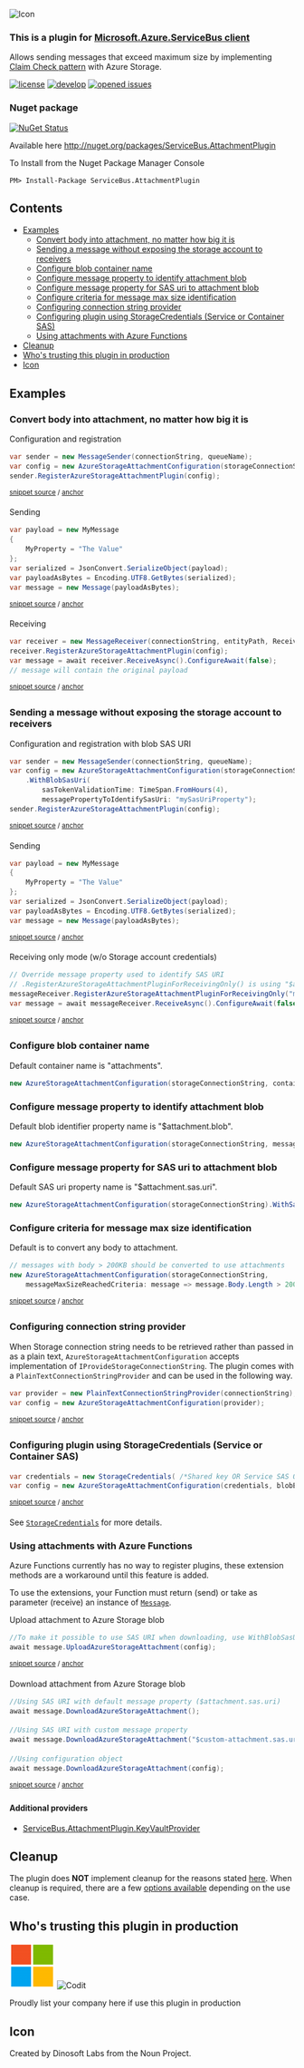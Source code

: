 <!--
GENERATED FILE - DO NOT EDIT
This file was generated by [MarkdownSnippets](https://github.com/SimonCropp/MarkdownSnippets).
Source File: /README.source.md
To change this file edit the source file and then run MarkdownSnippets.
-->

![Icon](https://github.com/SeanFeldman/ServiceBus.AttachmentPlugin/blob/master/images/project-icon.png)

### This is a plugin for [Microsoft.Azure.ServiceBus client](https://github.com/Azure/azure-service-bus-dotnet/)

Allows sending messages that exceed maximum size by implementing [Claim Check pattern](http://www.enterpriseintegrationpatterns.com/patterns/messaging/StoreInLibrary.html) with Azure Storage.

[![license](https://img.shields.io/github/license/mashape/apistatus.svg)](https://github.com/SeanFeldman/ServiceBus.AttachmentPlugin/blob/master/LICENSE)
[![develop](https://img.shields.io/appveyor/ci/seanfeldman/ServiceBus-AttachmentPlugin/develop.svg?style=flat-square&branch=develop)](https://ci.appveyor.com/project/seanfeldman/ServiceBus-AttachmentPlugin)
[![opened issues](https://img.shields.io/github/issues-raw/badges/shields/website.svg)](https://github.com/SeanFeldman/ServiceBus.AttachmentPlugin/issues)

### Nuget package

[![NuGet Status](https://buildstats.info/nuget/ServiceBus.AttachmentPlugin?includePreReleases=true)](https://www.nuget.org/packages/ServiceBus.AttachmentPlugin/)

Available here http://nuget.org/packages/ServiceBus.AttachmentPlugin

To Install from the Nuget Package Manager Console 

    PM> Install-Package ServiceBus.AttachmentPlugin

<!-- toc -->
## Contents

  * [Examples](#examples)
    * [Convert body into attachment, no matter how big it is](#convert-body-into-attachment-no-matter-how-big-it-is)
    * [Sending a message without exposing the storage account to receivers](#sending-a-message-without-exposing-the-storage-account-to-receivers)
    * [Configure blob container name](#configure-blob-container-name)
    * [Configure message property to identify attachment blob](#configure-message-property-to-identify-attachment-blob)
    * [Configure message property for SAS uri to attachment blob](#configure-message-property-for-sas-uri-to-attachment-blob)
    * [Configure criteria for message max size identification](#configure-criteria-for-message-max-size-identification)
    * [Configuring connection string provider](#configuring-connection-string-provider)
    * [Configuring plugin using StorageCredentials (Service or Container SAS)](#configuring-plugin-using-storagecredentials-service-or-container-sas)
    * [Using attachments with Azure Functions](#using-attachments-with-azure-functions)
  * [Cleanup](#cleanup)
  * [Who's trusting this plugin in production](#whos-trusting-this-plugin-in-production)
  * [Icon](#icon)
<!-- endtoc -->


## Examples

### Convert body into attachment, no matter how big it is

Configuration and registration

<!-- snippet: ConfigurationAndRegistration -->
<a id='snippet-configurationandregistration'/></a>
```cs
var sender = new MessageSender(connectionString, queueName);
var config = new AzureStorageAttachmentConfiguration(storageConnectionString);
sender.RegisterAzureStorageAttachmentPlugin(config);
```
<sup>[snippet source](/src/ServiceBus.AttachmentPlugin.Tests/Snippets.cs#L14-L20) / [anchor](#snippet-configurationandregistration)</sup>
<!-- endsnippet -->

Sending

<!-- snippet: AttachmentSending -->
<a id='snippet-attachmentsending'/></a>
```cs
var payload = new MyMessage
{
    MyProperty = "The Value"
};
var serialized = JsonConvert.SerializeObject(payload);
var payloadAsBytes = Encoding.UTF8.GetBytes(serialized);
var message = new Message(payloadAsBytes);
```
<sup>[snippet source](/src/ServiceBus.AttachmentPlugin.Tests/Snippets.cs#L26-L36) / [anchor](#snippet-attachmentsending)</sup>
<!-- endsnippet -->

Receiving

<!-- snippet: AttachmentReceiving -->
<a id='snippet-attachmentreceiving'/></a>
```cs
var receiver = new MessageReceiver(connectionString, entityPath, ReceiveMode.ReceiveAndDelete);
receiver.RegisterAzureStorageAttachmentPlugin(config);
var message = await receiver.ReceiveAsync().ConfigureAwait(false);
// message will contain the original payload
```
<sup>[snippet source](/src/ServiceBus.AttachmentPlugin.Tests/Snippets.cs#L42-L49) / [anchor](#snippet-attachmentreceiving)</sup>
<!-- endsnippet -->

### Sending a message without exposing the storage account to receivers

Configuration and registration with blob SAS URI

<!-- snippet: ConfigurationAndRegistrationSas -->
<a id='snippet-configurationandregistrationsas'/></a>
```cs
var sender = new MessageSender(connectionString, queueName);
var config = new AzureStorageAttachmentConfiguration(storageConnectionString)
    .WithBlobSasUri(
        sasTokenValidationTime: TimeSpan.FromHours(4),
        messagePropertyToIdentifySasUri: "mySasUriProperty");
sender.RegisterAzureStorageAttachmentPlugin(config);
```
<sup>[snippet source](/src/ServiceBus.AttachmentPlugin.Tests/Snippets.cs#L54-L63) / [anchor](#snippet-configurationandregistrationsas)</sup>
<!-- endsnippet -->

Sending

<!-- snippet: AttachmentSendingSas -->
<a id='snippet-attachmentsendingsas'/></a>
```cs
var payload = new MyMessage
{
    MyProperty = "The Value"
};
var serialized = JsonConvert.SerializeObject(payload);
var payloadAsBytes = Encoding.UTF8.GetBytes(serialized);
var message = new Message(payloadAsBytes);
```
<sup>[snippet source](/src/ServiceBus.AttachmentPlugin.Tests/Snippets.cs#L69-L79) / [anchor](#snippet-attachmentsendingsas)</sup>
<!-- endsnippet -->

Receiving only mode (w/o Storage account credentials)

<!-- snippet: AttachmentReceivingSas -->
<a id='snippet-attachmentreceivingsas'/></a>
```cs
// Override message property used to identify SAS URI
// .RegisterAzureStorageAttachmentPluginForReceivingOnly() is using "$attachment.sas.uri" by default
messageReceiver.RegisterAzureStorageAttachmentPluginForReceivingOnly("mySasUriProperty");
var message = await messageReceiver.ReceiveAsync().ConfigureAwait(false);
```
<sup>[snippet source](/src/ServiceBus.AttachmentPlugin.Tests/Snippets.cs#L85-L92) / [anchor](#snippet-attachmentreceivingsas)</sup>
<!-- endsnippet -->

### Configure blob container name

Default container name is "attachments".

```c#
new AzureStorageAttachmentConfiguration(storageConnectionString, containerName:"blobs");
```

### Configure message property to identify attachment blob

Default blob identifier property name is "$attachment.blob".

```c#
new AzureStorageAttachmentConfiguration(storageConnectionString, messagePropertyToIdentifyAttachmentBlob: "myblob");
```

### Configure message property for SAS uri to attachment blob

Default SAS uri property name is "$attachment.sas.uri".

```c#
new AzureStorageAttachmentConfiguration(storageConnectionString).WithSasUri(messagePropertyToIdentifySasUri: "mySasUriProperty");
```

### Configure criteria for message max size identification

Default is to convert any body to attachment.

<!-- snippet: Configure_criteria_for_message_max_size_identification -->
<a id='snippet-configure_criteria_for_message_max_size_identification'/></a>
```cs
// messages with body > 200KB should be converted to use attachments
new AzureStorageAttachmentConfiguration(storageConnectionString,
    messageMaxSizeReachedCriteria: message => message.Body.Length > 200 * 1024);
```
<sup>[snippet source](/src/ServiceBus.AttachmentPlugin.Tests/Snippets.cs#L97-L103) / [anchor](#snippet-configure_criteria_for_message_max_size_identification)</sup>
<!-- endsnippet -->

### Configuring connection string provider

When Storage connection string needs to be retrieved rather than passed in as a plain text, `AzureStorageAttachmentConfiguration` accepts implementation of `IProvideStorageConnectionString`.
The plugin comes with a `PlainTextConnectionStringProvider` and can be used in the following way.

<!-- snippet: Configuring_connection_string_provider -->
<a id='snippet-configuring_connection_string_provider'/></a>
```cs
var provider = new PlainTextConnectionStringProvider(connectionString);
var config = new AzureStorageAttachmentConfiguration(provider);
```
<sup>[snippet source](/src/ServiceBus.AttachmentPlugin.Tests/Snippets.cs#L109-L114) / [anchor](#snippet-configuring_connection_string_provider)</sup>
<!-- endsnippet -->

### Configuring plugin using StorageCredentials (Service or Container SAS)

<!-- snippet: Configuring_plugin_using_StorageCredentials -->
<a id='snippet-configuring_plugin_using_storagecredentials'/></a>
```cs
var credentials = new StorageCredentials( /*Shared key OR Service SAS OR Container SAS*/);
var config = new AzureStorageAttachmentConfiguration(credentials, blobEndpoint);
```
<sup>[snippet source](/src/ServiceBus.AttachmentPlugin.Tests/Snippets.cs#L120-L125) / [anchor](#snippet-configuring_plugin_using_storagecredentials)</sup>
<!-- endsnippet -->

See [`StorageCredentials`](https://docs.microsoft.com/en-us/dotnet/api/microsoft.windowsazure.storage.auth.storagecredentials) for more details.

### Using attachments with Azure Functions

Azure Functions currently has no way to register plugins, these extension methods are a workaround until this feature is added. 

To use the extensions, your Function must return (send) or take as parameter (receive) an instance of [`Message`](https://docs.microsoft.com/en-us/dotnet/api/microsoft.azure.servicebus.message).

Upload attachment to Azure Storage blob

<!-- snippet: Upload_attachment_without_registering_plugin -->
<a id='snippet-upload_attachment_without_registering_plugin'/></a>
```cs
//To make it possible to use SAS URI when downloading, use WithBlobSasUri() when creating configuration object
await message.UploadAzureStorageAttachment(config);
```
<sup>[snippet source](/src/ServiceBus.AttachmentPlugin.Tests/Snippets.cs#L130-L135) / [anchor](#snippet-upload_attachment_without_registering_plugin)</sup>
<!-- endsnippet -->

Download attachment from Azure Storage blob

<!-- snippet: Download_attachment_without_registering_plugin -->
<a id='snippet-download_attachment_without_registering_plugin'/></a>
```cs
//Using SAS URI with default message property ($attachment.sas.uri)
await message.DownloadAzureStorageAttachment();

//Using SAS URI with custom message property
await message.DownloadAzureStorageAttachment("$custom-attachment.sas.uri");

//Using configuration object
await message.DownloadAzureStorageAttachment(config);
```
<sup>[snippet source](/src/ServiceBus.AttachmentPlugin.Tests/Snippets.cs#L139-L150) / [anchor](#snippet-download_attachment_without_registering_plugin)</sup>
<!-- endsnippet -->

#### Additional providers

* [ServiceBus.AttachmentPlugin.KeyVaultProvider](https://www.nuget.org/packages?q=ServiceBus.AttachmentPlugin.KeyVaultProvider)

## Cleanup

The plugin does **NOT** implement cleanup for the reasons stated [here](https://github.com/SeanFeldman/ServiceBus.AttachmentPlugin/issues/86#issuecomment-458541694). When cleanup is required, there are a few [options available](https://github.com/SeanFeldman/ServiceBus.AttachmentPlugin/issues/86#issue-404101630) depending on the use case.

## Who's trusting this plugin in production

![Microsoft](https://github.com/SeanFeldman/ServiceBus.AttachmentPlugin/blob/develop/images/using/microsoft.png)
![Codit](https://github.com/SeanFeldman/ServiceBus.AttachmentPlugin/blob/master/images/using/Codit.png)

Proudly list your company here if use this plugin in production

## Icon

Created by Dinosoft Labs from the Noun Project.
